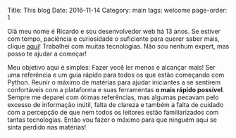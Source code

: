 Title: This blog
Date: 2016-11-14
Category: main
tags: welcome
page-order: 1

[aboutme]: <{filename}about_me.md> "Como comecei e porque escolhi Python!"

Olá meu nome é Ricardo e sou desenvolvedor web há 13 anos. Se estiver com tempo, paciência e curiosidade o suficiente para querer saber mais, clique [aqui][aboutme]! Trabalhei com muitas tecnologias. Não sou nenhum expert, mas posso te ajudar a começar!

Meu objetivo aqui é simples: Fazer você ler menos e alcançar mais! Ser uma referẽncia e um guia rápido para todos os que estão começando com Python. Reunir o máximo de matérias para ajudar iniciantes a se sentirem confortáveis com a plataforma e suas ferramentas **o mais rápido possível**. Sempre me deparei com ótimas referências, mas algumas pecavam pelo excesso de informação inútil, falta de clareza e também a falta de cuidado com a percepção de que nem todos os leitores estão familiarizados com tantas tecnologias. Então vou fazer o máximo para que ninguém aqui se sinta perdido nas matérias!